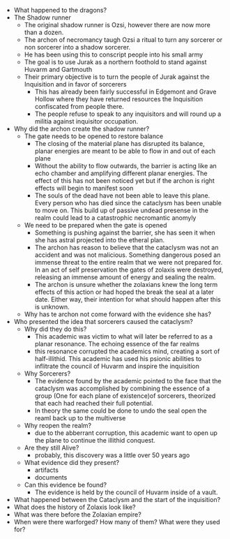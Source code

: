 - What happened to the dragons?
- The Shadow runner
	- The original shadow runner is Ozsi, however there are now more than a dozen.
	- The archon of necromancy taugh Ozsi a ritual to turn any sorcerer or non sorcerer into a shadow sorcerer. 
	- He has been using this to conscript people into his small army
	- The goal is to use Jurak as a northern foothold to stand against Huvarm and Gartmouth
	- Their primary objective is to turn the people of Jurak against the Inquisition and in favor of sorcerers
		- This has already been fairly successful in Edgemont and Grave Hollow where they have returned resources the Inquisition confiscated from people there. 
		- The people refuse to speak to any inquisitors and will round up a militia against inquisitor occupation. 
- Why did the archon create the shadow runner?
	- The gate needs to be opened to restore balance
		- The closing of the material plane has disrupted its balance, planar energies are meant to be able to flow in and out of each plane
		- Without the ability to flow outwards, the barrier is acting like an echo chamber and amplifying different planar energies. The effect of this has not been noticed yet but if the archon is right effects will begin to manifest soon
		- The souls of the dead have not been able to leave this plane. Every person who has died since the cataclysm has been unable to move on. This build up of passive undead presense in the realm could lead to a catastrophic necromantic anomyly 
	- We need to be prepared when the gate is opened
		- Something is pushing against the barrier, she has seen it when she has astral projected into the etheral plan. 
		- The archon has reason to believe that the cataclysm was not an accident and was not malicious. Something dangerous posed an immense threat to the entire realm that we were not prepared for. In an act of self preservation the gates of zolaxis were destroyed, releasing an immense amount of energy and sealing the realm. 
		- The archon is unsure whether the zolaxians knew the long term effects of this action or had hoped the break the seal at a later date. Either way, their intention for what should happen after this is unknown. 
	- Why has te archon not come forward with the evidence she has?
- Who presented the idea that sorcerers caused the cataclysm?
	- Why did they do this?
		- This academic was victim to what will later be referred to as a planar resonance. The echoing essence of the far realms 
		- this resonance corrupted the academics mind, creating a sort of half-illithid. This academic has used his psionic abilities to inflitrate the council of Huvarm and inspire the inquisition
	- Why Sorcerers?
		- The evidence found by the academic pointed to the face that the cataclysm was accomplished by combining the essence of a group (One for each plane of existence)of sorcerers, theorized that each had reached their full potential. 
		- In theory the same could be done to undo the seal open the reaml back up to the multiverse
	- Why reopen the realm?
		- due to the abberrant corruption, this academic want to open up the plane to continue the illithid conquest. 
	- Are they still Alive?
		- probably, this discovery was a little over 50 years ago
	- What evidence did they present?
		- artifacts
		- documents
	- Can this evidence be found?
		- The evidence is held by the council of Huvarm inside of a vault. 
- What happened between the Cataclysm and the start of the inquisition?
- What does the history of Zolaxis look like?
- What was there before the Zolaxian empire?
- When were there warforged? How many of them? What were they used for?